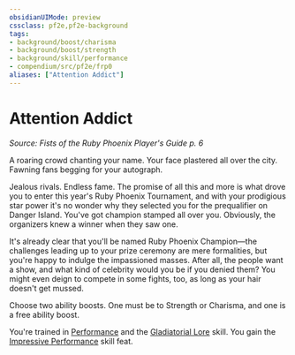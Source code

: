 ```yaml
---
obsidianUIMode: preview
cssclass: pf2e,pf2e-background
tags:
- background/boost/charisma
- background/boost/strength
- background/skill/performance
- compendium/src/pf2e/frp0
aliases: ["Attention Addict"]
---
```

# Attention Addict
*Source: Fists of the Ruby Phoenix Player's Guide p. 6*  

A roaring crowd chanting your name. Your face plastered all over the city. Fawning fans begging for your autograph.

Jealous rivals. Endless fame. The promise of all this and more is what drove you to enter this year's Ruby Phoenix Tournament, and with your prodigious star power it's no wonder why they selected you for the prequalifier on Danger Island. You've got champion stamped all over you. Obviously, the organizers knew a winner when they saw one.

It's already clear that you'll be named Ruby Phoenix Champion—the challenges leading up to your prize ceremony are mere formalities, but you're happy to indulge the impassioned masses. After all, the people want a show, and what kind of celebrity would you be if you denied them? You might even deign to compete in some fights, too, as long as your hair doesn't get mussed.

Choose two ability boosts. One must be to Strength or Charisma, and one is a free ability boost.

You're trained in [Performance](compendium/skills.md#Performance) and the [Gladiatorial Lore](compendium/skills.md#Lore) skill. You gain the [Impressive Performance](compendium/feats/impressive-performance.md) skill feat.